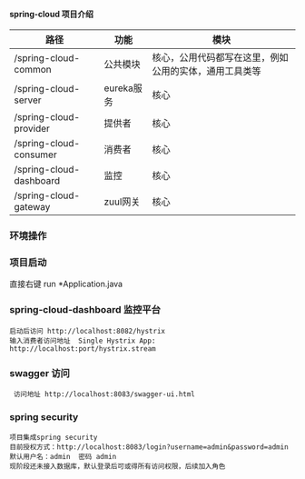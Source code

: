 #### spring-cloud 项目介绍

| 路径 | 功能 | 模块          
| ---------------------  | ------------ | ---------
| /spring-cloud-common   | 公共模块     | 核心，公用代码都写在这里，例如公用的实体，通用工具类等
| /spring-cloud-server   | eureka服务   | 核心
| /spring-cloud-provider | 提供者       | 核心
| /spring-cloud-consumer | 消费者       | 核心
| /spring-cloud-dashboard| 监控         | 核心
| /spring-cloud-gateway  | zuul网关     | 核心

### 环境操作

### 项目启动
直接右键 run   *Application.java

###  spring-cloud-dashboard 监控平台
    启动后访问 http://localhost:8082/hystrix
    输入消费者访问地址  Single Hystrix App: http://localhost:port/hystrix.stream

### swagger 访问
     访问地址 http://localhost:8083/swagger-ui.html

### spring security
    项目集成spring security
    目前授权方式：http://localhost:8083/login?username=admin&password=admin
    默认用户名：admin  密码 admin
    现阶段还未接入数据库，默认登录后可或得所有访问权限，后续加入角色





